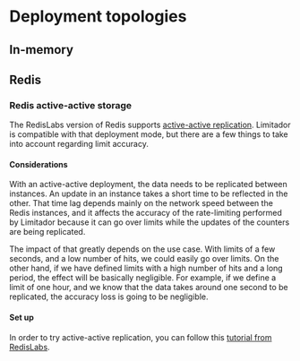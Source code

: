 # Deployment topologies

## In-memory

## Redis

### Redis active-active storage

The RedisLabs version of Redis supports [active-active
replication](https://docs.redislabs.com/latest/rs/concepts/intercluster-replication/).
Limitador is compatible with that deployment mode, but there are a few things to
take into account regarding limit accuracy.

#### Considerations

With an active-active deployment, the data needs to be replicated between
instances. An update in an instance takes a short time to be reflected in the
other. That time lag depends mainly on the network speed between the Redis
instances, and it affects the accuracy of the rate-limiting performed by
Limitador because it can go over limits while the updates of the counters are
being replicated.

The impact of that greatly depends on the use case. With limits of a few
seconds, and a low number of hits, we could easily go over limits. On the other
hand, if we have defined limits with a high number of hits and a long period,
the effect will be basically negligible. For example, if we define a limit of
one hour, and we know that the data takes around one second to be replicated,
the accuracy loss is going to be negligible.

#### Set up

In order to try active-active replication, you can follow this [tutorial from
RedisLabs](https://docs.redislabs.com/latest/rs/getting-started/getting-started-active-active/).
